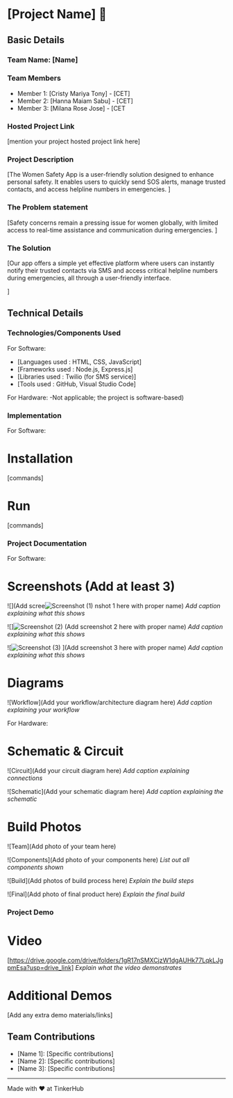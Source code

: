 # [Project Name] 🎯


## Basic Details
### Team Name: [Name]


### Team Members
- Member 1: [Cristy Mariya Tony] - [CET]
- Member 2: [Hanna Maiam Sabu] - [CET]
- Member 3: [Milana Rose Jose] - [CET

### Hosted Project Link
[mention your project hosted project link here]

### Project Description
[The Women Safety App is a user-friendly solution designed to enhance personal safety. It enables users to quickly send SOS alerts, manage trusted contacts, and access helpline numbers in emergencies.
]

### The Problem statement
[Safety concerns remain a pressing issue for women globally, with limited access to real-time assistance and communication during emergencies.
]

### The Solution
[Our app offers a simple yet effective platform where users can instantly notify their trusted contacts via SMS and access critical helpline numbers during emergencies, all through a user-friendly interface.

]

## Technical Details
### Technologies/Components Used
For Software:
- [Languages used : HTML, CSS, JavaScript]
- [Frameworks used : Node.js, Express.js]
- [Libraries used :  Twilio (for SMS service)]
- [Tools used :  GitHub, Visual Studio Code]

For Hardware:
-Not applicable; the project is software-based)


### Implementation
For Software:
# Installation
[commands]

# Run
[commands]

### Project Documentation
For Software:

# Screenshots (Add at least 3)
![](Add scree![Screenshot (1)](https://github.com/user-attachments/assets/3afa6363-8191-4196-9987-c9e0e72c3091)
nshot 1 here with proper name)
*Add caption explaining what this shows*

![]![Screenshot (2)](https://github.com/user-attachments/assets/b0df83de-f815-4143-a6f8-68d2cefc1e31)
(Add screenshot 2 here with proper name)
*Add caption explaining what this shows*

![![Screenshot (3)](https://github.com/user-attachments/assets/ad2edc81-c1ce-4a8e-b5c6-b701e87b7c06)
](Add screenshot 3 here with proper name)
*Add caption explaining what this shows*

# Diagrams
![Workflow](Add your workflow/architecture diagram here)
*Add caption explaining your workflow*

For Hardware:

# Schematic & Circuit
![Circuit](Add your circuit diagram here)
*Add caption explaining connections*

![Schematic](Add your schematic diagram here)
*Add caption explaining the schematic*

# Build Photos
![Team](Add photo of your team here)


![Components](Add photo of your components here)
*List out all components shown*

![Build](Add photos of build process here)
*Explain the build steps*

![Final](Add photo of final product here)
*Explain the final build*

### Project Demo
# Video
[https://drive.google.com/drive/folders/1gR17nSMXCjzW1dgAUHk77LqkLJgpmEsa?usp=drive_link]
*Explain what the video demonstrates*

# Additional Demos
[Add any extra demo materials/links]

## Team Contributions
- [Name 1]: [Specific contributions]
- [Name 2]: [Specific contributions]
- [Name 3]: [Specific contributions]

---
Made with ❤️ at TinkerHub
